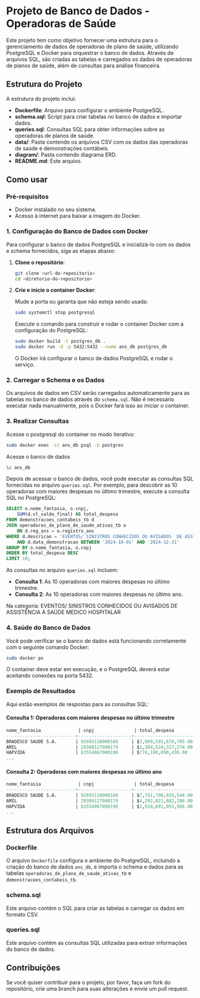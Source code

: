 
# Projeto de Banco de Dados - Operadoras de Saúde

Este projeto tem como objetivo fornecer uma estrutura para o gerenciamento de dados de operadoras de plano de saúde, utilizando PostgreSQL e Docker para orquestrar o banco de dados. Através de arquivos SQL, são criadas as tabelas e carregados os dados de operadoras de planos de saúde, além de consultas para análise financeira.

## Estrutura do Projeto

A estrutura do projeto inclui:

- **Dockerfile**: Arquivo para configurar o ambiente PostgreSQL.
- **schema.sql**: Script para criar tabelas no banco de dados e importar dados.
- **queries.sql**: Consultas SQL para obter informações sobre as operadoras de planos de saúde.
- **data/**: Pasta contendo os arquivos CSV com os dados das operadoras de saúde e demonstrações contábeis.
- **diagram/**: Pasta contendo diagrama ERD.
- **README.md**: Este arquivo.

## Como usar

### Pré-requisitos

- Docker instalado no seu sistema.
- Acesso à internet para baixar a imagem do Docker.

### 1. Configuração do Banco de Dados com Docker

Para configurar o banco de dados PostgreSQL e inicializá-lo com os dados e schema fornecidos, siga as etapas abaixo:

1. **Clone o repositório**:

   ```bash
   git clone <url-do-repositorio>
   cd <diretorio-do-repositorio>
   ```

2. **Crie e inicie o container Docker**:

   Mude a porta ou garanta que não esteja sendo usada:

   ```bash
   sudo systemctl stop postgresql
   ```

   Execute o comando para construir e rodar o container Docker com a configuração do PostgreSQL:

   ```bash
   sudo docker build -t postgres_db .
   sudo docker run -d -p 5432:5432 --name ans_db postgres_db
   ```

   O Docker irá configurar o banco de dados PostgreSQL e rodar o serviço.

### 2. Carregar o Schema e os Dados

Os arquivos de dados em CSV serão carregados automaticamente para as tabelas no banco de dados através do `schema.sql`. Não é necessário executar nada manualmente, pois o Docker fará isso ao iniciar o container.

### 3. Realizar Consultas

Acesse o postgresql do container no modo iterativo:

```bash
sudo docker exec -it ans_db psql -U postgres
```

Acesse o banco de dados

```bash
\c ans_db
```

Depois de acessar o banco de dados, você pode executar as consultas SQL fornecidas no arquivo `queries.sql`. Por exemplo, para descobrir as 10 operadoras com maiores despesas no último trimestre, execute a consulta SQL no PostgreSQL:

```sql
SELECT o.nome_fantasia, o.cnpj,
    SUM(d.vl_saldo_final) AS total_despesa
FROM demonstracoes_contabeis_tb d
JOIN operadoras_de_plano_de_saude_ativas_tb o
    ON d.reg_ans = o.registro_ans
WHERE d.descricao = 'EVENTOS/ SINISTROS CONHECIDOS OU AVISADOS  DE ASSISTÊNCIA A SAÚDE MEDICO HOSPITALAR '
    AND d.data_demonstracao BETWEEN '2024-10-01' AND '2024-12-31'
GROUP BY o.nome_fantasia, o.cnpj
ORDER BY total_despesa DESC
LIMIT 10;
```

As consultas no arquivo `queries.sql` incluem:

- **Consulta 1**: As 10 operadoras com maiores despesas no último trimestre.
- **Consulta 2**: As 10 operadoras com maiores despesas no último ano.

Na categoria: EVENTOS/ SINISTROS CONHECIDOS OU AVISADOS  DE ASSISTÊNCIA A SAÚDE MEDICO HOSPITALAR

### 4. Saúde do Banco de Dados

Você pode verificar se o banco de dados está funcionando corretamente com o seguinte comando Docker:

```bash
sudo docker ps
```

O container deve estar em execução, e o PostgreSQL deverá estar aceitando conexões na porta 5432.

### Exemplo de Resultados

Aqui estão exemplos de respostas para as consultas SQL:

#### Consulta 1: Operadoras com maiores despesas no último trimestre

```sql
nome_fantasia              | cnpj               | total_despesa
--------------------------+--------------------+------------------------
BRADESCO SAUDE S.A.       | 92693118000160     | $3,089,592,678,705.00
AMIL                      | 29309127000179     | $1,384,524,317,274.00
HAPVIDA                   | 63554067000198     | $774,180,090,436.00
...
```

#### Consulta 2: Operadoras com maiores despesas no último ano

```sql
nome_fantasia              | cnpj               | total_despesa
--------------------------+--------------------+------------------------
BRADESCO SAUDE S.A.       | 92693118000160     | $7,741,706,935,544.00
AMIL                      | 29309127000179     | $4,292,023,882,206.00
HAPVIDA                   | 63554067000198     | $1,910,691,055,906.00
...
```

## Estrutura dos Arquivos

### Dockerfile

O arquivo `Dockerfile` configura o ambiente do PostgreSQL, incluindo a criação do banco de dados `ans_db`, e importa o schema e dados para as tabelas `operadoras_de_plano_de_saude_ativas_tb` e `demonstracoes_contabeis_tb`.

### schema.sql

Este arquivo contém o SQL para criar as tabelas e carregar os dados em formato CSV.

### queries.sql

Este arquivo contém as consultas SQL utilizadas para extrair informações do banco de dados.

## Contribuições

Se você quiser contribuir para o projeto, por favor, faça um fork do repositório, crie uma branch para suas alterações e envie um pull request.

